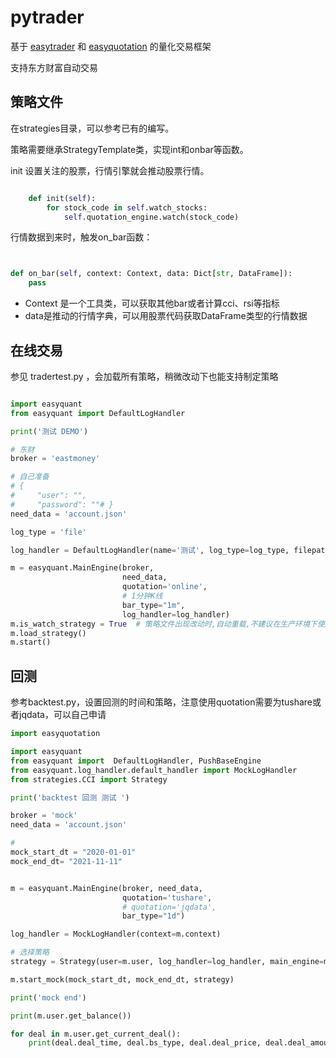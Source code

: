 # pytrader

基于 [easytrader](https://github.com/shidenggui/easytrader) 和 [easyquotation](https://github.com/shidenggui/easyquotation) 的量化交易框架

支持东方财富自动交易

## 策略文件

在strategies目录，可以参考已有的编写。

策略需要继承StrategyTemplate类，实现int和onbar等函数。

init 设置关注的股票，行情引擎就会推动股票行情。
 
```python

    def init(self):
        for stock_code in self.watch_stocks:
            self.quotation_engine.watch(stock_code)


```

行情数据到来时，触发on_bar函数：

```python


def on_bar(self, context: Context, data: Dict[str, DataFrame]):
    pass

```

- Context 是一个工具类，可以获取其他bar或者计算cci、rsi等指标
- data是推动的行情字典，可以用股票代码获取DataFrame类型的行情数据


## 在线交易

参见 tradertest.py ，会加载所有策略，稍微改动下也能支持制定策略

```python

import easyquant
from easyquant import DefaultLogHandler

print('测试 DEMO')

# 东财
broker = 'eastmoney'

# 自己准备
# {
#     "user": "",
#     "password": ""# }
need_data = 'account.json'

log_type = 'file'

log_handler = DefaultLogHandler(name='测试', log_type=log_type, filepath='logs.log')

m = easyquant.MainEngine(broker,
                         need_data,
                         quotation='online',
                         # 1分钟K线
                         bar_type="1m",
                         log_handler=log_handler)
m.is_watch_strategy = True  # 策略文件出现改动时,自动重载,不建议在生产环境下使用
m.load_strategy()
m.start()

```

## 回测

参考backtest.py，设置回测的时间和策略，注意使用quotation需要为tushare或者jqdata，可以自己申请

```python
import easyquotation

import easyquant
from easyquant import  DefaultLogHandler, PushBaseEngine
from easyquant.log_handler.default_handler import MockLogHandler
from strategies.CCI import Strategy

print('backtest 回测 测试 ')

broker = 'mock'
need_data = 'account.json'

#
mock_start_dt = "2020-01-01"
mock_end_dt= "2021-11-11"


m = easyquant.MainEngine(broker, need_data,
                         quotation='tushare',
                         # quotation='jqdata',
                         bar_type="1d")

log_handler = MockLogHandler(context=m.context)

# 选择策略
strategy = Strategy(user=m.user, log_handler=log_handler, main_engine=m)

m.start_mock(mock_start_dt, mock_end_dt, strategy)

print('mock end')

print(m.user.get_balance())

for deal in m.user.get_current_deal():
    print(deal.deal_time, deal.bs_type, deal.deal_price, deal.deal_amount)
```